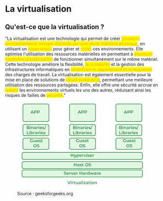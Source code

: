 # La virtualisation

## Qu'est-ce que la virtualisation ?

"La virtualisation est une technologie qui permet de créer <mark style="color:orange;">plusieurs environnements virtuels distincts sur une seule machine physique</mark>, en utilisant un <mark style="color:orange;">hyperviseur</mark> pour gérer et <mark style="color:orange;">isoler</mark> ces environnements. Elle optimise l'utilisation des ressources matérielles en permettant à <mark style="color:orange;">plusieurs systèmes d'exploitation</mark> de fonctionner simultanément sur le même matériel. Cette technologie améliore la flexibilité, <mark style="color:orange;">la scalabilité</mark> et la gestion des infrastructures informatiques en <mark style="color:orange;">simplifiant le déploiement et la migration</mark> des charges de travail. La virtualisation est également essentielle pour la mise en place de solutions de <mark style="color:orange;">cloud computing</mark>, permettant une meilleure utilisation des ressources partagées. Enfin, elle offre une sécurité accrue en <mark style="color:orange;">isolant</mark> les environnements virtuels les uns des autres, réduisant ainsi les risques de failles de <mark style="color:orange;">sécurité</mark>."

<figure><img src="../../../.gitbook/assets/image (31).png" alt=""><figcaption><p>Source : geeksforgeeks.org</p></figcaption></figure>



